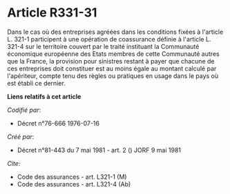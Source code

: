 # Article R331-31

Dans le cas où des entreprises agréées dans les conditions fixées à l'article L. 321-1 participent à une opération de
coassurance définie à l'article L. 321-4 sur le territoire couvert par le traité instituant la Communauté économique
européenne des  Etats membres de cette Communauté autres que la France, la provision pour sinistres restant à payer que
chacune de ces entreprises doit constituer est au moins égale au montant calculé par l'apériteur, compte tenu des règles ou
pratiques en usage dans le pays où est établi ce dernier.

**Liens relatifs à cet article**

_Codifié par_:

  - Décret n°76-666 1976-07-16

_Créé par_:

  - Décret n°81-443 du 7 mai 1981 - art. 2 () JORF 9 mai 1981

_Cite_:

  - Code des assurances - art. L321-1 (M)
  - Code des assurances - art. L321-4 (Ab)
